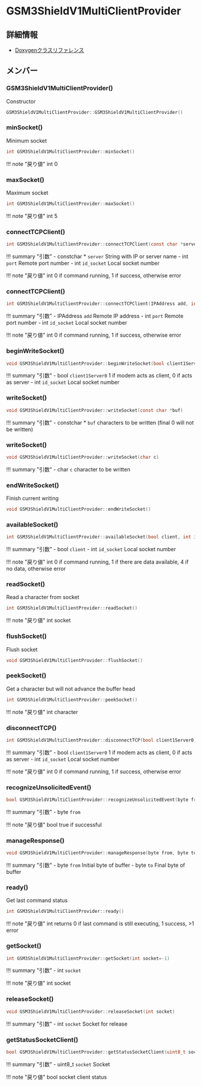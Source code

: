 # GSM3ShieldV1MultiClientProvider



## 詳細情報

- [Doxygenクラスリファレンス](https://lang-ship.com/reference/Arduino/latest/class_g_s_m3_shield_v1_multi_client_provider.html)

## メンバー

### GSM3ShieldV1MultiClientProvider()


Constructor 
```c
GSM3ShieldV1MultiClientProvider::GSM3ShieldV1MultiClientProvider()
```



### minSocket()


Minimum socket 

```c
int GSM3ShieldV1MultiClientProvider::minSocket()
```

!!! note "戻り値"
	int 0 



### maxSocket()


Maximum socket 

```c
int GSM3ShieldV1MultiClientProvider::maxSocket()
```

!!! note "戻り値"
	int 5 



### connectTCPClient()



```c
int GSM3ShieldV1MultiClientProvider::connectTCPClient(const char *server, int port, int id_socket)
```

!!! summary "引数"
	- constchar * `server` String with IP or server name 
	- int `port` Remote port number 
	- int `id_socket` Local socket number 

!!! note "戻り値"
	int 0 if command running, 1 if success, otherwise error 



### connectTCPClient()



```c
int GSM3ShieldV1MultiClientProvider::connectTCPClient(IPAddress add, int port, int id_socket)
```

!!! summary "引数"
	- IPAddress `add` Remote IP address 
	- int `port` Remote port number 
	- int `id_socket` Local socket number 

!!! note "戻り値"
	int 0 if command running, 1 if success, otherwise error 



### beginWriteSocket()



```c
void GSM3ShieldV1MultiClientProvider::beginWriteSocket(bool client1Server0, int id_socket)
```

!!! summary "引数"
	- bool `client1Server0` 1 if modem acts as client, 0 if acts as server 
	- int `id_socket` Local socket number 



### writeSocket()



```c
void GSM3ShieldV1MultiClientProvider::writeSocket(const char *buf)
```

!!! summary "引数"
	- constchar * `buf` characters to be written (final 0 will not be written) 



### writeSocket()



```c
void GSM3ShieldV1MultiClientProvider::writeSocket(char c)
```

!!! summary "引数"
	- char `c` character to be written 



### endWriteSocket()


Finish current writing 
```c
void GSM3ShieldV1MultiClientProvider::endWriteSocket()
```



### availableSocket()



```c
int GSM3ShieldV1MultiClientProvider::availableSocket(bool client, int id_socket)
```

!!! summary "引数"
	- bool `client` 
	- int `id_socket` Local socket number 

!!! note "戻り値"
	int 0 if command running, 1 if there are data available, 4 if no data, otherwise error 



### readSocket()


Read a character from socket 

```c
int GSM3ShieldV1MultiClientProvider::readSocket()
```

!!! note "戻り値"
	int socket 



### flushSocket()


Flush socket 
```c
void GSM3ShieldV1MultiClientProvider::flushSocket()
```



### peekSocket()


Get a character but will not advance the buffer head 

```c
int GSM3ShieldV1MultiClientProvider::peekSocket()
```

!!! note "戻り値"
	int character 



### disconnectTCP()



```c
int GSM3ShieldV1MultiClientProvider::disconnectTCP(bool client1Server0, int id_socket)
```

!!! summary "引数"
	- bool `client1Server0` 1 if modem acts as client, 0 if acts as server 
	- int `id_socket` Local socket number 

!!! note "戻り値"
	int 0 if command running, 1 if success, otherwise error 



### recognizeUnsolicitedEvent()



```c
bool GSM3ShieldV1MultiClientProvider::recognizeUnsolicitedEvent(byte from)
```

!!! summary "引数"
	- byte `from` 

!!! note "戻り値"
	bool true if successful 



### manageResponse()



```c
void GSM3ShieldV1MultiClientProvider::manageResponse(byte from, byte to)
```

!!! summary "引数"
	- byte `from` Initial byte of buffer 
	- byte `to` Final byte of buffer 



### ready()


Get last command status 

```c
int GSM3ShieldV1MultiClientProvider::ready()
```

!!! note "戻り値"
	int returns 0 if last command is still executing, 1 success, >1 error 



### getSocket()



```c
int GSM3ShieldV1MultiClientProvider::getSocket(int socket=-1)
```

!!! summary "引数"
	- int `socket` 

!!! note "戻り値"
	int socket 



### releaseSocket()



```c
void GSM3ShieldV1MultiClientProvider::releaseSocket(int socket)
```

!!! summary "引数"
	- int `socket` Socket for release 



### getStatusSocketClient()



```c
bool GSM3ShieldV1MultiClientProvider::getStatusSocketClient(uint8_t socket)
```

!!! summary "引数"
	- uint8_t `socket` Socket 

!!! note "戻り値"
	bool socket client status 



